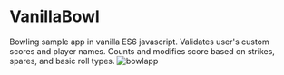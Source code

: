 # VanillaBowl
Bowling sample app in vanilla ES6 javascript. Validates user's custom scores and player names. Counts and modifies score based on strikes, spares, and basic roll types.
![bowlapp](https://cloud.githubusercontent.com/assets/14845097/26428467/b700c59a-4096-11e7-8865-3b2ca2e00202.gif)
